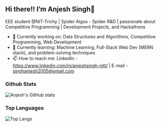## Hi there!! I’m Anjesh Singh👋
EEE student @NIT-Trichy | Spider Algos - Spider R&D | passionate about Competitive Programming | Development Projects, and Hackathons

- 🔭 Currently working on: Data Structures and Algorithms, Competitive Programming, Web Development
- 🌱 Currently learning: Machine Learning, Full-Stack Web Dev (MERN stack), and problem-solving techniques
- 📫 How to reach me: LinkedIn - https://www.linkedin.com/in/anjeshsingh-nitt/ | E-mail - singhanjesh2005@gmail.com

### Github Stats
![Anjesh's GitHub stats](https://github-readme-stats.vercel.app/api?username=AnjeshSingh-NITT&show_icons=true&theme=radical)

### Top Languages
 ![Top Langs](https://github-readme-stats.vercel.app/api/top-langs/?username=AnjeshSingh-NITT&show_icons=true&theme=radical)
